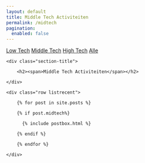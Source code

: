 ```yaml
---
layout: default
title: Middle Tech Activiteiten
permalink: /midtech
pagination: 
  enabled: false
---
```

<!-- Tech Selector
================================================== -->
<div class="filterbutton">
  <a href="{{ site.baseurl }}/lowtech"
    >Low Tech</a>
  <a class="btnactive" href="{{ site.baseurl }}/midtech"
    >Middle Tech</a>
  <a href="{{ site.baseurl }}/hightech"
    >High Tech</a>
  <a href="{{ site.baseurl }}/">Alle</a>
</div>


<!-- Posts Index
================================================== -->
<section class="recent-posts">

    <div class="section-title">

        <h2><span>Middle Tech Activiteiten</span></h2>

    </div>

    <div class="row listrecent">

        {% for post in site.posts %}
        
        {% if post.midtech%}

          {% include postbox.html %}
          
        {% endif %}

        {% endfor %}

    </div>

</section>


